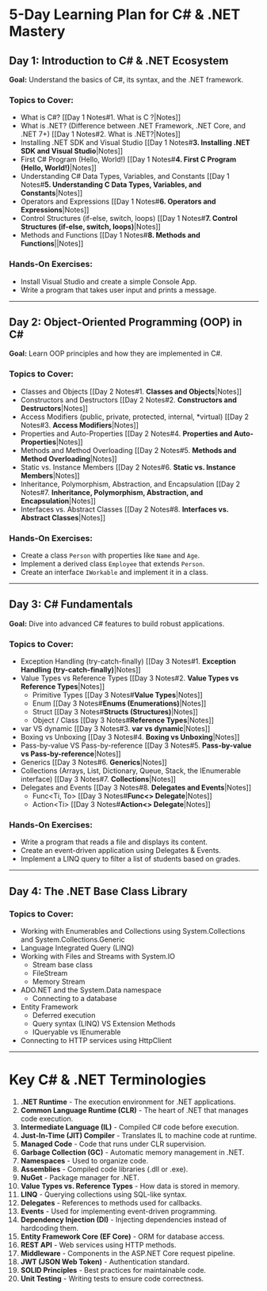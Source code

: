 # 5-Day Learning Plan for C# & .NET Mastery

## Day 1: Introduction to C# & .NET Ecosystem

**Goal:** Understand the basics of C#, its syntax, and the .NET framework.

### Topics to Cover:

- What is C#? [[Day 1 Notes#1. What is C ?|Notes]]
- What is .NET? (Difference between .NET Framework, .NET Core, and .NET 7+) [[Day 1 Notes#2. What is .NET?|Notes]]
- Installing .NET SDK and Visual Studio [[Day 1 Notes#**3. Installing .NET SDK and Visual Studio**|Notes]]
- First C# Program (Hello, World!) [[Day 1 Notes#**4. First C Program (Hello, World!)**|Notes]]
- Understanding C# Data Types, Variables, and Constants [[Day 1 Notes#**5. Understanding C Data Types, Variables, and Constants**|Notes]]
- Operators and Expressions [[Day 1 Notes#**6. Operators and Expressions**|Notes]]
- Control Structures (if-else, switch, loops) [[Day 1 Notes#**7. Control Structures (if-else, switch, loops)**|Notes]]
- Methods and Functions [[Day 1 Notes#**8. Methods and Functions**||Notes]]

### Hands-On Exercises:

- Install Visual Studio and create a simple Console App.
- Write a program that takes user input and prints a message.

---

## Day 2: Object-Oriented Programming (OOP) in C\#

**Goal:** Learn OOP principles and how they are implemented in C#.

### Topics to Cover:

- Classes and Objects [[Day 2 Notes#1. **Classes and Objects**|Notes]]
- Constructors and Destructors [[Day 2 Notes#2. **Constructors and Destructors**|Notes]]
- Access Modifiers (public, private, protected, internal, \*virtual) [[Day 2 Notes#3. **Access Modifiers**|Notes]]
- Properties and Auto-Properties [[Day 2 Notes#4. **Properties and Auto-Properties**|Notes]]
- Methods and Method Overloading [[Day 2 Notes#5. **Methods and Method Overloading**|Notes]]
- Static vs. Instance Members [[Day 2 Notes#6. **Static vs. Instance Members**|Notes]]
- Inheritance, Polymorphism, Abstraction, and Encapsulation [[Day 2 Notes#7. **Inheritance, Polymorphism, Abstraction, and Encapsulation**|Notes]]
- Interfaces vs. Abstract Classes [[Day 2 Notes#8. **Interfaces vs. Abstract Classes**|Notes]]

### Hands-On Exercises:

- Create a class `Person` with properties like `Name` and `Age`.
- Implement a derived class `Employee` that extends `Person`.
- Create an interface `IWorkable` and implement it in a class.

---

## Day 3: C# Fundamentals

**Goal:** Dive into advanced C# features to build robust applications.

### Topics to Cover:

- Exception Handling (try-catch-finally) [[Day 3 Notes#1. **Exception Handling (try-catch-finally)**|Notes]]
- Value Types vs Reference Types [[Day 3 Notes#2. **Value Types vs Reference Types**|Notes]]
  - Primitive Types [[Day 3 Notes#**Value Types**|Notes]]
  - Enum [[Day 3 Notes#**Enums (Enumerations)**|Notes]]
  - Struct [[Day 3 Notes#**Structs (Structures)**|Notes]]
  - Object / Class [[Day 3 Notes#**Reference Types**|Notes]]
- var VS dynamic [[Day 3 Notes#3. **var vs dynamic**|Notes]]
- Boxing vs Unboxing [[Day 3 Notes#4. **Boxing vs Unboxing**|Notes]]
- Pass-by-value VS Pass-by-reference [[Day 3 Notes#5. **Pass-by-value vs Pass-by-reference**|Notes]]
- Generics [[Day 3 Notes#6. **Generics**|Notes]]
- Collections (Arrays, List, Dictionary, Queue, Stack, the IEnumerable interface) [[Day 3 Notes#7. **Collections**|Notes]]
- Delegates and Events [[Day 3 Notes#8. **Delegates and Events**|Notes]]
  - Func\<Ti, To> [[Day 3 Notes#**Func<> Delegate**|Notes]]
  - Action\<Ti> [[Day 3 Notes#**Action<> Delegate**|Notes]]

### Hands-On Exercises:

- Write a program that reads a file and displays its content.
- Create an event-driven application using Delegates & Events.
- Implement a LINQ query to filter a list of students based on grades.

---

## Day 4: The .NET Base Class Library

### Topics to Cover:

- Working with Enumerables and Collections using System.Collections and System.Collections.Generic
- Language Integrated Query (LINQ)
- Working with Files and Streams with System.IO
  - Stream base class
  - FileStream
  - Memory Stream
- ADO.NET and the System.Data namespace
  - Connecting to a database
- Entity Framework
  - Deferred execution
  - Query syntax (LINQ) VS Extension Methods
  - IQueryable vs IEnumerable
- Connecting to HTTP services using HttpClient

---

# Key C# & .NET Terminologies

1. **.NET Runtime** - The execution environment for .NET applications.
2. **Common Language Runtime (CLR)** - The heart of .NET that manages code execution.
3. **Intermediate Language (IL)** - Compiled C# code before execution.
4. **Just-In-Time (JIT) Compiler** - Translates IL to machine code at runtime.
5. **Managed Code** - Code that runs under CLR supervision.
6. **Garbage Collection (GC)** - Automatic memory management in .NET.
7. **Namespaces** - Used to organize code.
8. **Assemblies** - Compiled code libraries (.dll or .exe).
9. **NuGet** - Package manager for .NET.
10. **Value Types vs. Reference Types** - How data is stored in memory.
11. **LINQ** - Querying collections using SQL-like syntax.
12. **Delegates** - References to methods used for callbacks.
13. **Events** - Used for implementing event-driven programming.
14. **Dependency Injection (DI)** - Injecting dependencies instead of hardcoding them.
15. **Entity Framework Core (EF Core)** - ORM for database access.
16. **REST API** - Web services using HTTP methods.
17. **Middleware** - Components in the ASP.NET Core request pipeline.
18. **JWT (JSON Web Token)** - Authentication standard.
19. **SOLID Principles** - Best practices for maintainable code.
20. **Unit Testing** - Writing tests to ensure code correctness.
